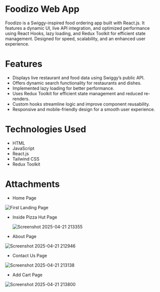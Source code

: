 # Foodizo Web App
Foodizo is a Swiggy-inspired food ordering app built with React.js. It features a dynamic UI, live API integration, and optimized performance using React Hooks, lazy loading, and Redux Toolkit for efficient state management. Designed for speed, scalability, and an enhanced user experience.

# Features
* Displays live restaurant and food data using Swiggy’s public API.
* Offers dynamic search functionality for restaurants and dishes.
* Implemented lazy loading for better performance.
* Uses Redux Toolkit for efficient state management and reduced re-renders.
* Custom hooks streamline logic and improve component reusability.
* Responsive and mobile-friendly design for a smooth user experience.

# Technologies Used
* HTML 
* JavaScript
* React.js
* Tailwind CSS
* Redux Toolkit

# Attachments

* Home Page
  
 ![First Landing Page](https://github.com/user-attachments/assets/73caca08-4582-477b-b814-7bc0a6458d83)

* Inside Pizza Hut Page
  
  ![Screenshot 2025-04-21 213355](https://github.com/user-attachments/assets/008e889e-f49e-4606-8a07-4661210b8a41)

* About Page
  
 ![Screenshot 2025-04-21 212946](https://github.com/user-attachments/assets/224532cb-c367-4ca9-b684-2c4df9b2936e)

* Contact Us Page
  
 ![Screenshot 2025-04-21 213138](https://github.com/user-attachments/assets/8138f971-7b85-4851-8df5-6edc7bc95fe0)

* Add Cart Page
  
 ![Screenshot 2025-04-21 213800](https://github.com/user-attachments/assets/dba5aaed-81c3-4037-8956-5a2c4f73b6b4)





